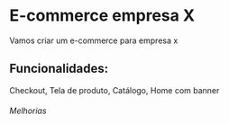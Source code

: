 
# E-commerce empresa X

Vamos criar um e-commerce para empresa x

## Funcionalidades:

Checkout, Tela de produto, Catálogo, Home com banner

###### Melhorias